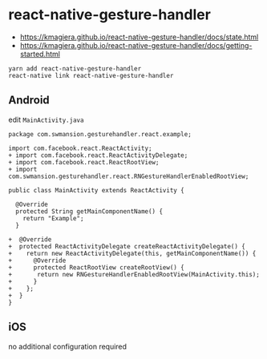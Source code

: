 # react-native-gesture-handler #

* https://kmagiera.github.io/react-native-gesture-handler/docs/state.html
* https://kmagiera.github.io/react-native-gesture-handler/docs/getting-started.html

```
yarn add react-native-gesture-handler
react-native link react-native-gesture-handler
```

## Android ##

edit `MainActivity.java`

```
package com.swmansion.gesturehandler.react.example;

import com.facebook.react.ReactActivity;
+ import com.facebook.react.ReactActivityDelegate;
+ import com.facebook.react.ReactRootView;
+ import com.swmansion.gesturehandler.react.RNGestureHandlerEnabledRootView;

public class MainActivity extends ReactActivity {

  @Override
  protected String getMainComponentName() {
    return "Example";
  }

+  @Override
+  protected ReactActivityDelegate createReactActivityDelegate() {
+    return new ReactActivityDelegate(this, getMainComponentName()) {
+      @Override
+      protected ReactRootView createRootView() {
+       return new RNGestureHandlerEnabledRootView(MainActivity.this);
+      }
+    };
+  }
}
```

## iOS ##

no additional configuration required

